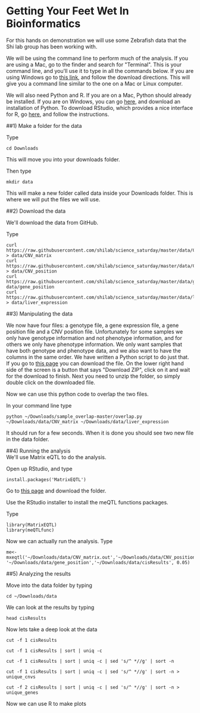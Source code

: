 Getting Your Feet Wet In Bioinformatics
==================

For this hands on demonstration we will use some Zebrafish data that the Shi lab group has been working with.

We will be using the command line to perform much of the analysis. If you are using a Mac, go to the finder and search for "Terminal". This is your command line, and you'll use it to type in all the commands below.
If you are using Windows go to [this link](http://gooseberrycreative.com/cmder/), and follow the download directions. This will give you a command line similar to the one on a Mac or Linux computer.

We will also need Python and R. If you are on a Mac, Python should already be installed.
If you are on Windows, you can go [here](http://continuum.io/downloads#all), and download an installation of Python. 
To download RStudio, which provides a nice interface for R, go [here](http://www.rstudio.com/), and follow the instructions. 

##1) Make a folder for the data

Type
```
cd Downloads
```
This will move you into your downloads folder.

Then type
```
mkdir data
```
This will make a new folder called data inside your Downloads folder. This is where we will put the files we will use. 

##2) Download the data

We'll download the data from GitHub. 

Type
```
curl https://raw.githubusercontent.com/shilab/science_saturday/master/data/CNV_matrix > data/CNV_matrix
curl https://raw.githubusercontent.com/shilab/science_saturday/master/data/CNV_position > data/CNV_position
curl https://raw.githubusercontent.com/shilab/science_saturday/master/data/gene_position> data/gene_position
curl https://raw.githubusercontent.com/shilab/science_saturday/master/data/liver_expression > data/liver_expression
```

##3) Manipulating the data

We now have four files: a genotype file, a gene expression file, a gene position file and a CNV position file. Unfortunately for some samples we only have genotype information and not phenotype information, and for others we only have phenotype information.
We only want samples that have both genotype and phenotype data, and we also want to have the columns in the same order. We have written a Python script to do just that. If you go to [this page](https://github.com/shilab/sample_overlap) you can download the file. On the lower right hand side of the screen is a button that says "Download ZIP", click on it and wait for the download to finish. Next you need to unzip the folder, so simply double click on the downloaded file. 

Now we can use this python code to overlap the two files.

In your command line type
```
python ~/Downloads/sample_overlap-master/overlap.py ~/Downloads/data/CNV_matrix ~/Downloads/data/liver_expression
```

It should run for a few seconds. When it is done you should see two new file in the data folder.

##4) Running the analysis  
We'll use Matrix eQTL to do the analysis.

Open up RStudio, and type
```
install.packages('MatrixEQTL')
```

Go to [this page](https://github.com/shilab/meQTL_functions) and download the folder.

Use the RStudio installer to install the meQTL functions packages.

Type
```
library(MatrixEQTL)
library(meQTLfunc)
```

Now we can actually run the analysis.
Type
```
me<-mxeqtl('~/Downloads/data/CNV_matrix.out','~/Downloads/data/CNV_position','~/Downloads/data/liver_expression.out', '~/Downloads/data/gene_position','~/Downloads/data/cisResults', 0.05)
```
##5) Analyzing the results

Move into the data folder by typing
```
cd ~/Downloads/data
```

We can look at the results by typing
```
head cisResults
```

Now lets take a deep look at the data
```
cut -f 1 cisResults
```

```
cut -f 1 cisResults | sort | uniq -c
```

```
cut -f 1 cisResults | sort | uniq -c | sed 's/^ *//g' | sort -n
```

```
cut -f 1 cisResults | sort | uniq -c | sed 's/^ *//g' | sort -n > unique_cnvs
```

```
cut -f 2 cisResults | sort | uniq -c | sed 's/^ *//g' | sort -n > unique_genes
```

Now we can use R to make plots
